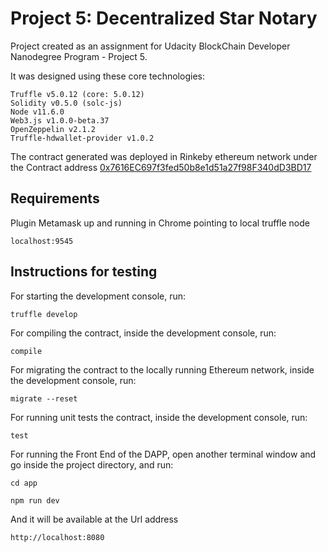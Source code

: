# Project 5: Decentralized Star Notary

Project created as an assignment for Udacity BlockChain Developer Nanodegree Program - Project 5.

It was designed using these core technologies:

```
Truffle v5.0.12 (core: 5.0.12)
Solidity v0.5.0 (solc-js)
Node v11.6.0
Web3.js v1.0.0-beta.37
OpenZeppelin v2.1.2
Truffle-hdwallet-provider v1.0.2
```

The contract generated was deployed in Rinkeby ethereum network under the Contract address [0x7616EC697f3fed50b8e1d51a27f98F340dD3BD17](https://rinkeby.etherscan.io/address/0x7616ec697f3fed50b8e1d51a27f98f340dd3bd17)

## Requirements

Plugin Metamask up and running in Chrome pointing to local truffle node

```
localhost:9545
```

## Instructions for testing

For starting the development console, run:

```
truffle develop
```

For compiling the contract, inside the development console, run:

```
compile
```

For migrating the contract to the locally running Ethereum network, inside the development console, run:

```
migrate --reset
```

For running unit tests the contract, inside the development console, run:

```
test
```

For running the Front End of the DAPP, open another terminal window and go inside the project directory, and run:

```
cd app

npm run dev
```

And it will be available at the Url address

```
http://localhost:8080
```
